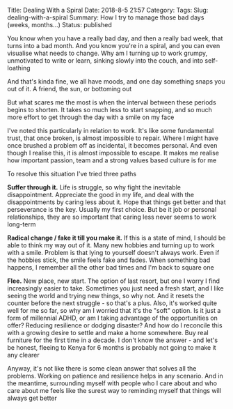 Title: Dealing With a Spiral
Date: 2018-8-5 21:57
Category:
Tags:
Slug: dealing-with-a-spiral
Summary: How I try to manage those bad days (weeks, months...)
Status: published

You know when you have a really bad day, and then a really bad week, that turns into a bad month. And you know you're in a spiral, and you can even visualise what needs to change. Why am I turning up to work grumpy, unmotivated to write or learn, sinking slowly into the couch, and into self-loathing  

And that's kinda fine, we all have moods, and one day something snaps you out of it. A friend, the sun, or bottoming out  

But what scares me the most is when the interval between these periods begins to shorten. It takes so much less to start snapping, and so much more effort to get through the day with a smile on my face  

I've noted this particularly in relation to work. It's like some fundamental trust, that once broken, is almost impossible to repair. Where I might have once brushed a problem off as incidental, it becomes personal. And even though I realise this, it is almost impossible to escape. It makes me realise how  important passion, team and a strong values based culture is for me  

To resolve this situation I've tried three paths  

**Suffer through it.** Life is struggle, so why fight the inevitable disappointment. Appreciate the good in my life, and deal with the disappointments by caring less about it. Hope that things get better and that perseverance is the key. Usually my first choice. But be it job or personal relationships, they are so important that caring less never seems to work long-term  

**Radical change / fake it till you make it.** If this is a state of mind, I should be able to think my way out of it. Many new hobbies and turning up to work with a smile. Problem is that lying to yourself doesn't always work. Even if the hobbies stick, the smile feels fake and fades. When something bad happens, I remember all the other bad times and I'm back to square one  

**Flee.** New place, new start. The option of last resort, but one I worry I find increasingly easier to take. Sometimes you just need a fresh start, and I like seeing the world and trying new things, so why not. And it resets the counter before the next struggle - so that's a plus. Also, it's worked quite well for me so far, so why am I worried that it's the "soft" option. Is it just a form of millennial ADHD, or am I taking advantage of the opportunities on offer? Reducing resilience or dodging disaster? And how do I reconcile this with a growing desire to settle and make a home somewhere. Buy real furniture for the first time in a decade. I don't know the answer - and let's be honest, fleeing to Kenya for 6 months is probably not going to make it any clearer

Anyway, it's not like there is some clean answer that solves all the problems. Working on patience and resilience helps in any scenario. And in the meantime, surrounding myself with people who I care about and who care about me feels like the surest way to reminding myself that things will always get better  
